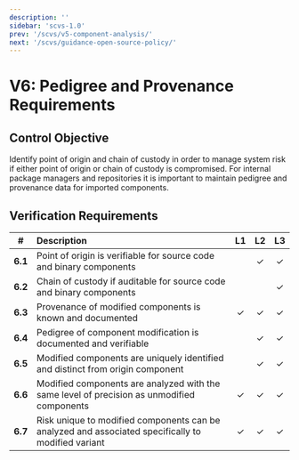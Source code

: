 ```yaml
---
description: ''
sidebar: 'scvs-1.0'
prev: '/scvs/v5-component-analysis/'
next: '/scvs/guidance-open-source-policy/'
---
```


# V6: Pedigree and Provenance Requirements

## Control Objective

Identify point of origin and chain of custody in order to manage system risk if either point of origin or 
chain of custody is compromised. For internal package managers and repositories it is important to maintain
pedigree and provenance data for imported components.

## Verification Requirements

| # | Description | L1 | L2 | L3 |
| :---: | :--- | :---: | :---: | :---: |
| **6.1** | Point of origin is verifiable for source code and binary components |  | ✓ | ✓ |
| **6.2** | Chain of custody if auditable for source code and binary components |  |  | ✓ |
| **6.3** | Provenance of modified components is known and documented | ✓ | ✓ | ✓ |
| **6.4** | Pedigree of component modification is documented and verifiable | | ✓ | ✓ |
| **6.5** | Modified components are uniquely identified and distinct from origin component | | ✓ | ✓ |
| **6.6** | Modified components are analyzed with the same level of precision as unmodified components | ✓ | ✓ | ✓ |
| **6.7** | Risk unique to modified components can be analyzed and associated specifically to modified variant | ✓ | ✓ | ✓ |

<div style="page-break-after: always; visibility: hidden">
\newpage
</div>
